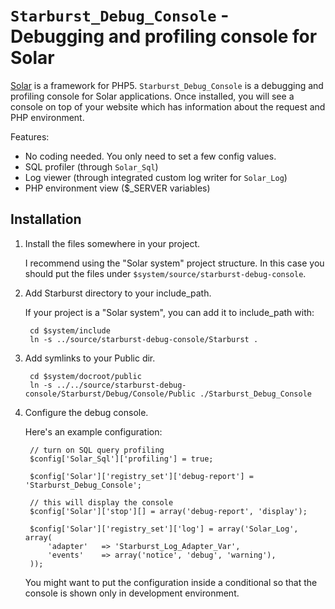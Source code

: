 `Starburst_Debug_Console` - Debugging and profiling console for Solar
=====================================================================

[Solar][] is a framework for PHP5. `Starburst_Debug_Console` is a debugging and
profiling console for Solar applications. Once installed, you will see a console
on top of your website which has information about the request and PHP environment.

Features:

* No coding needed. You only need to set a few config values.
* SQL profiler (through `Solar_Sql`)
* Log viewer (through integrated custom log writer for `Solar_Log`)
* PHP environment view ($_SERVER variables)

[Solar]: http://solarphp.com

## Installation

1. Install the files somewhere in your project.

    I recommend using the "Solar system" project structure. In this case you should
put the files under `$system/source/starburst-debug-console`.


2. Add Starburst directory to your include_path.

    If your project is a "Solar system", you can add it to include_path with:
    
        cd $system/include  
        ln -s ../source/starburst-debug-console/Starburst .
    
3. Add symlinks to your Public dir.

        cd $system/docroot/public  
        ln -s ../../source/starburst-debug-console/Starburst/Debug/Console/Public ./Starburst_Debug_Console

4. Configure the debug console.

    Here's an example configuration:
        
        // turn on SQL query profiling
        $config['Solar_Sql']['profiling'] = true;
        
        $config['Solar']['registry_set']['debug-report'] = 'Starburst_Debug_Console';
        
        // this will display the console
        $config['Solar']['stop'][] = array('debug-report', 'display');
        
        $config['Solar']['registry_set']['log'] = array('Solar_Log', array(
            'adapter'   => 'Starburst_Log_Adapter_Var',
            'events'    => array('notice', 'debug', 'warning'),
        ));
        
    You might want to put the configuration inside a conditional so that the console
    is shown only in development environment.